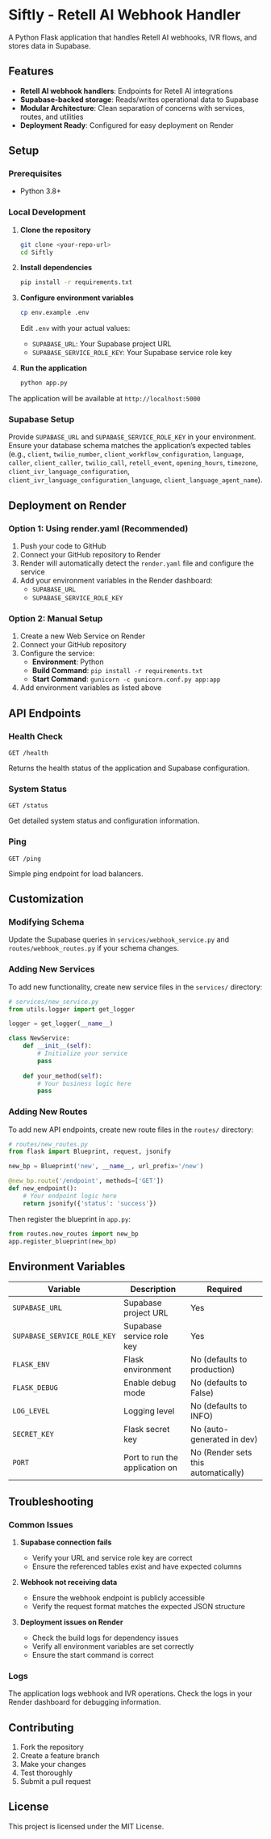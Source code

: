 # Siftly - Retell AI Webhook Handler

A Python Flask application that handles Retell AI webhooks, IVR flows, and stores data in Supabase.

## Features

- **Retell AI webhook handlers**: Endpoints for Retell AI integrations
- **Supabase-backed storage**: Reads/writes operational data to Supabase
- **Modular Architecture**: Clean separation of concerns with services, routes, and utilities
- **Deployment Ready**: Configured for easy deployment on Render

## Setup

### Prerequisites

- Python 3.8+

### Local Development

1. **Clone the repository**
   ```bash
   git clone <your-repo-url>
   cd Siftly
   ```

2. **Install dependencies**
   ```bash
   pip install -r requirements.txt
   ```

3. **Configure environment variables**
   ```bash
   cp env.example .env
   ```
   
   Edit `.env` with your actual values:
   - `SUPABASE_URL`: Your Supabase project URL
   - `SUPABASE_SERVICE_ROLE_KEY`: Your Supabase service role key

4. **Run the application**
   ```bash
   python app.py
   ```

The application will be available at `http://localhost:5000`

### Supabase Setup

Provide `SUPABASE_URL` and `SUPABASE_SERVICE_ROLE_KEY` in your environment. Ensure your database schema matches the application’s expected tables (e.g., `client`, `twilio_number`, `client_workflow_configuration`, `language`, `caller`, `client_caller`, `twilio_call`, `retell_event`, `opening_hours`, `timezone`, `client_ivr_language_configuration`, `client_ivr_language_configuration_language`, `client_language_agent_name`).

## Deployment on Render

### Option 1: Using render.yaml (Recommended)

1. Push your code to GitHub
2. Connect your GitHub repository to Render
3. Render will automatically detect the `render.yaml` file and configure the service
4. Add your environment variables in the Render dashboard:
   - `SUPABASE_URL`
   - `SUPABASE_SERVICE_ROLE_KEY`

### Option 2: Manual Setup

1. Create a new Web Service on Render
2. Connect your GitHub repository
3. Configure the service:
   - **Environment**: Python
   - **Build Command**: `pip install -r requirements.txt`
   - **Start Command**: `gunicorn -c gunicorn.conf.py app:app`
4. Add environment variables as listed above

## API Endpoints

### Health Check
```
GET /health
```
Returns the health status of the application and Supabase configuration.

### System Status
```
GET /status
```
Get detailed system status and configuration information.

### Ping
```
GET /ping
```
Simple ping endpoint for load balancers.

## Customization

### Modifying Schema

Update the Supabase queries in `services/webhook_service.py` and `routes/webhook_routes.py` if your schema changes.

### Adding New Services

To add new functionality, create new service files in the `services/` directory:

```python
# services/new_service.py
from utils.logger import get_logger

logger = get_logger(__name__)

class NewService:
    def __init__(self):
        # Initialize your service
        pass
    
    def your_method(self):
        # Your business logic here
        pass
```

### Adding New Routes

To add new API endpoints, create new route files in the `routes/` directory:

```python
# routes/new_routes.py
from flask import Blueprint, request, jsonify

new_bp = Blueprint('new', __name__, url_prefix='/new')

@new_bp.route('/endpoint', methods=['GET'])
def new_endpoint():
    # Your endpoint logic here
    return jsonify({'status': 'success'})
```

Then register the blueprint in `app.py`:

```python
from routes.new_routes import new_bp
app.register_blueprint(new_bp)
```

## Environment Variables

| Variable | Description | Required |
|----------|-------------|----------|
| `SUPABASE_URL` | Supabase project URL | Yes |
| `SUPABASE_SERVICE_ROLE_KEY` | Supabase service role key | Yes |
| `FLASK_ENV` | Flask environment | No (defaults to production) |
| `FLASK_DEBUG` | Enable debug mode | No (defaults to False) |
| `LOG_LEVEL` | Logging level | No (defaults to INFO) |
| `SECRET_KEY` | Flask secret key | No (auto-generated in dev) |
| `PORT` | Port to run the application on | No (Render sets this automatically) |

## Troubleshooting

### Common Issues

1. **Supabase connection fails**
   - Verify your URL and service role key are correct
   - Ensure the referenced tables exist and have expected columns

2. **Webhook not receiving data**
   - Ensure the webhook endpoint is publicly accessible
   - Verify the request format matches the expected JSON structure

3. **Deployment issues on Render**
   - Check the build logs for dependency issues
   - Verify all environment variables are set correctly
   - Ensure the start command is correct

### Logs

The application logs webhook and IVR operations. Check the logs in your Render dashboard for debugging information.

## Contributing

1. Fork the repository
2. Create a feature branch
3. Make your changes
4. Test thoroughly
5. Submit a pull request

## License

This project is licensed under the MIT License. 